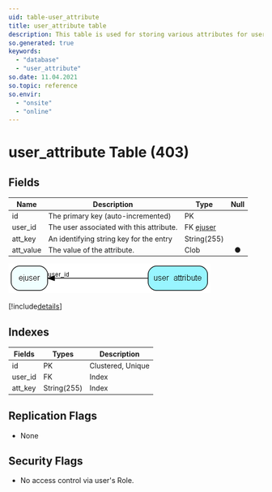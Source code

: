 ```yaml
---
uid: table-user_attribute
title: user_attribute table
description: This table is used for storing various attributes for users.
so.generated: true
keywords:
  - "database"
  - "user_attribute"
so.date: 11.04.2021
so.topic: reference
so.envir:
  - "onsite"
  - "online"
---
```


# user\_attribute Table (403)

## Fields

| Name | Description | Type | Null |
|------|-------------|------|:----:|
|id|The primary key (auto-incremented)|PK| |
|user\_id|The user associated with this attribute.|FK [ejuser](ejuser.md)| |
|att\_key|An identifying string key for the entry|String(255)| |
|att\_value|The value of the attribute.|Clob|&#x25CF;|


![user_attribute table relationship diagram](./media/user_attribute.png)

[!include[details](./includes/user-attribute.md)]

## Indexes

| Fields | Types | Description |
|--------|-------|-------------|
|id |PK |Clustered, Unique |
|user\_id |FK |Index |
|att\_key |String(255) |Index |

## Replication Flags

* None

## Security Flags

* No access control via user's Role.

